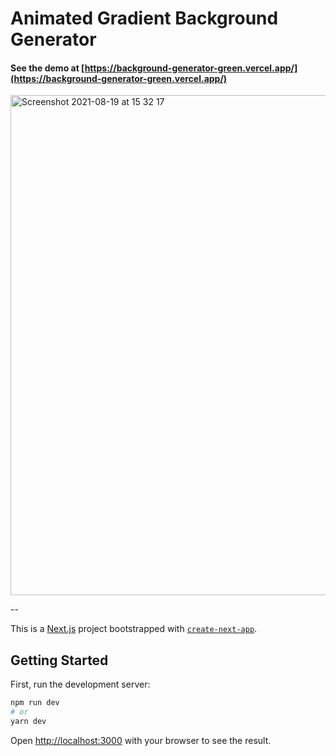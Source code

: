 # Animated Gradient Background Generator

#### See the demo at [https://background-generator-green.vercel.app/](https://background-generator-green.vercel.app/)

<img width="800" alt="Screenshot 2021-08-19 at 15 32 17" src="https://user-images.githubusercontent.com/68222437/130068819-c6d13d25-ffa4-44a3-a199-880649bfb637.png">

--

This is a [Next.js](https://nextjs.org/) project bootstrapped with [`create-next-app`](https://github.com/vercel/next.js/tree/canary/packages/create-next-app).

## Getting Started

First, run the development server:

```bash
npm run dev
# or
yarn dev
```

Open [http://localhost:3000](http://localhost:3000) with your browser to see the result.
